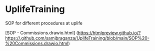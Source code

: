 # UplifeTraining
<p> SOP for different procedures at uplife <p>
  
[SOP - Commissions.drawio.html] (https://htmlpreview.github.io/?https://.github.com/samjbraganza/UplifeTraining/blob/main/SOP%20-%20Commissions.drawio.html)

  
  
  
  
